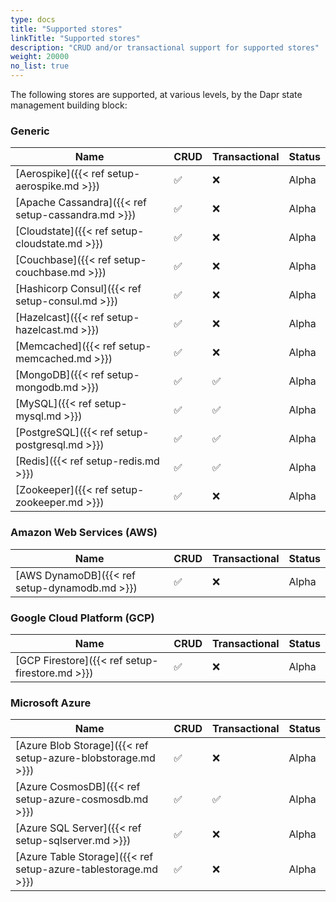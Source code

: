 ```yaml
---
type: docs
title: "Supported stores"
linkTitle: "Supported stores"
description: "CRUD and/or transactional support for supported stores"
weight: 20000
no_list: true
---
```


The following stores are supported, at various levels, by the Dapr state management building block:

### Generic

| Name                                                           | CRUD | Transactional | Status |
|----------------------------------------------------------------|------|---------------|--------|
| [Aerospike]({{< ref setup-aerospike.md >}})                    | ✅   | ❌            |  Alpha  |
| [Apache Cassandra]({{< ref setup-cassandra.md >}})             | ✅   | ❌            |  Alpha  |
| [Cloudstate]({{< ref setup-cloudstate.md >}})                  | ✅   | ❌            |  Alpha  |
| [Couchbase]({{< ref setup-couchbase.md >}})                    | ✅   | ❌            |  Alpha  |
| [Hashicorp Consul]({{< ref setup-consul.md >}})                | ✅   | ❌            |  Alpha  |
| [Hazelcast]({{< ref setup-hazelcast.md >}})                    | ✅   | ❌            |  Alpha  |
| [Memcached]({{< ref setup-memcached.md >}})                    | ✅   | ❌            |  Alpha  |
| [MongoDB]({{< ref setup-mongodb.md >}})                        | ✅   | ✅            |  Alpha  |
| [MySQL]({{< ref setup-mysql.md >}})                            | ✅   | ✅            |  Alpha  |
| [PostgreSQL]({{< ref setup-postgresql.md >}})                  | ✅   | ✅            |  Alpha  |
| [Redis]({{< ref setup-redis.md >}})                            | ✅   | ✅            |  Alpha  |
| [Zookeeper]({{< ref setup-zookeeper.md >}})                    | ✅   | ❌            |  Alpha  |


### Amazon Web Services (AWS)
| Name                                                  | CRUD | Transactional | Status |
|-------------------------------------------------------|------|---------------|--------|
| [AWS DynamoDB]({{< ref setup-dynamodb.md >}})                      | ✅   | ❌            |  Alpha  |

### Google Cloud Platform (GCP)
| Name                                                  | CRUD | Transactional | Status |
|-------------------------------------------------------|------|---------------|--------|
| [GCP Firestore]({{< ref setup-firestore.md >}})       | ✅   | ❌             | Alpha  |
### Microsoft Azure

| Name                                                             | CRUD | Transactional | Status |
|------------------------------------------------------------------|------|---------------|--------|
| [Azure Blob Storage]({{< ref setup-azure-blobstorage.md >}})     | ✅   | ❌             | Alpha  |
| [Azure CosmosDB]({{< ref setup-azure-cosmosdb.md >}})            | ✅   | ✅             | Alpha  |
| [Azure SQL Server]({{< ref setup-sqlserver.md >}})               | ✅   | ❌             | Alpha  |
| [Azure Table Storage]({{< ref setup-azure-tablestorage.md >}})   | ✅   | ❌             | Alpha  |


